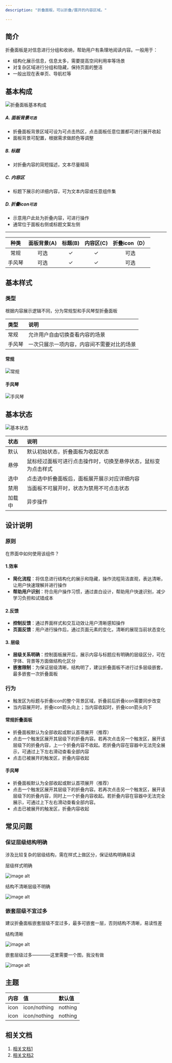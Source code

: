 ```yaml
---
description: "折叠面板，可以折叠/展开的内容区域。"

---
```


<!--副标题具体写法见源代码模式-->



## 简介

折叠面板是对信息进行分组和收纳，帮助用户有条理地阅读内容。一般用于：

- 结构化展示信息，信息太多，需要提高空间利用率等场景
- 对复杂区域进行分组和隐藏，保持页面的整洁
- 一般出现在表单页、导航栏等

## 基本构成

![折叠面板基本构成](../../../images/collapse/折叠面板基本构成.png)

##### A. 面板背景`可选`

- 折叠面板背景区域可设为可点击热区，点击面板任意位置都可进行展开收起
- 面板背景可配置，根据需求做颜色等调整


##### B. 标题

- 对折叠内容的简短描述，文本尽量精简

##### C. 内容区

- 标题下展示的详细内容，可为文本内容或任意组件集

##### D. 折叠icon`可选`

- 示意用户此处为折叠内容，可进行操作
- 通常位于面板右侧或标题文案左侧

----



|  种类  | 面板背景(A) | 标题(B) | 内容区(C) | 折叠icon（D） |
| :----: | :---------: | :-----: | :-------: | :-----------: |
|  常规  |    可选     |    ✓    |     ✓     |     可选      |
| 手风琴 |    可选     |    ✓    |     ✓     |     可选      |



## 基本样式

### 类型

根据内容展示逻辑不同，分为常规型和手风琴型折叠面板

| 类型   | 说明                                       |
| :----- | :----------------------------------------- |
| 常规   | 允许用户自由切换查看内容的场景             |
| 手风琴 | 一次只展示一项内容，内容间不需要对比的场景 |

#### 常规

![常规](../../../images/collapse/常规.png)

#### 手风琴

![手风琴](../../../images/collapse/手风琴.png)



## 基本状态

![基本状态](../../../images/collapse/基本状态.png)

| 状态   | 说明                                                         |
| :----- | :----------------------------------------------------------- |
| 默认   | 默认初始状态，折叠面板为收起状态                             |
| 悬停   | 鼠标经过面板可进行点击操作时，切换至悬停状态，鼠标变为点击样式<!--（这个状态图上🈚️）--> |
| 选中   | 点击选中折叠面板后，面板展开展示对应详细内容                 |
| 禁用   | 当面板不可展开时，状态为禁用不可点击状态                     |
| 加载中 | 异步操作                                                     |



## 设计说明

### 原则

在界面中如何使用该组件？

#### 1.效率

- **简化流程**：将信息进行结构化的展示和隐藏，操作流程简洁直观，表达清晰，让用户快速理解并进行操作
- **帮助用户识别**：符合用户操作习惯，通过直白设计，帮助用户快速识别，减少学习负担和试错成本

#### 2.反馈

- **控制反馈**：通过界面样式和交互动效让用户清晰感知操作
- **页面反馈**：用户进行操作后，通过页面元素的变化，清晰的展现当前状态变化

#### 3. 层级

- **层级关系明确**：控制面板展开后，展示内容与标题应有明确的层级区分，可在字体、背景等方面做结构化区分
- **嵌套限制**：为保证层级清晰，结构明了，建议折叠面板不进行过多层级嵌套，最多嵌套一次折叠面板



### 行为

- 触发区为标题与折叠icon的整个背景区域，折叠前后折叠icon需要同步改变
- 当内容展开时，折叠icon箭头向上；当内容收起时，折叠icon箭头向下

#### 常规折叠面板

- 折叠面板默认为全部收起或默认首项展开（推荐）
- 点击一个触发区展开其层级下的折叠内容。若再次点击另一个触发区，展开该层级下的折叠内容，上一个折叠内容不收起。若折叠内容在容器中无法完全展示，可通过上下左右滑动查看全部内容
- 点击已被展开的触发区，折叠内容收起

#### 手风琴

- 折叠面板默认为全部收起或默认首项展开（推荐）
- 点击一个触发区展开其层级下的折叠内容。若再次点击另一个触发区，展开该层级下的折叠内容，同时上一个折叠内容收起。若折叠内容在容器中无法完全展示，可通过上下左右滑动查看全部内容。
- 点击已被展开的触发区，折叠内容收起



##  常见问题

### 保证层级结构明确

涉及比较复杂的层级结构，需在样式上做区分，保证结构明确易读



<div class="u-md-flex-without-bg">
   <div class="u-md-mr24">
      <p><i class="u-md-suggested"></i>层级样式明确</p>
      <img src="../../../images/collapse/层级清晰.png" alt="image alt" title="desc" />
   </div>
   <div>
      <p><i class="u-md-not-suggested"></i>结构不清晰层级不明确</p>
      <img src="../../../images/collapse/层级混乱.png" alt="image alt" title="desc" />
   </div>
</div>



### 嵌套层级不宜过多

建议折叠面板嵌套层级不宜过多，最多可嵌套一层，否则结构不清晰，易读性差



<div class="u-md-flex-without-bg">
   <div class="u-md-mr24">
      <p><i class="u-md-suggested"></i>结构清晰</p>
      <img src="../../../images/collapse/嵌套合理.png" alt="image alt" title="desc" />
   </div>
   <div>
      <p><i class="u-md-not-suggested"></i>嵌套层级过多————这里需要一个图，我没有做</p>
      <img src="../../../images/collapse/嵌套合理.png" alt="image alt" title="desc" />
   </div>
</div>








## 主题

| 内容 | 值           | 默认值  |
| :--- | :----------- | :------ |
| icon | icon/nothing | nothing |
| icon | icon/nothing | nothing |



## 相关文档

1. [相关文档1](https://www.ucloud.cn)
2. [相关文档2](https://www.ucloud.cn)

